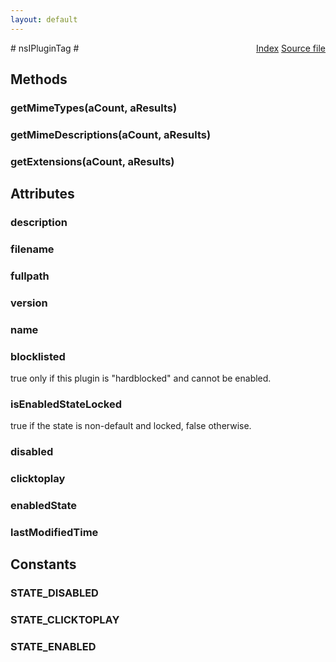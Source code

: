 ```yaml
---
layout: default
---
```

<div class='links' style='float:right'><a href="../index.html">Index</a>
<a href="http://dxr.mozilla.org/mozilla-central/source/dom/plugins/base/nsIPluginTag.idl">Source file</a>
</div>
# nsIPluginTag #

## Methods ##

### getMimeTypes(aCount, aResults) ###

### getMimeDescriptions(aCount, aResults) ###

### getExtensions(aCount, aResults) ###

## Attributes ##

### description ###

### filename ###

### fullpath ###

### version ###

### name ###

### blocklisted ###
  
true only if this plugin is "hardblocked" and cannot be enabled.  
  

### isEnabledStateLocked ###
  
true if the state is non-default and locked, false otherwise.  
  

### disabled ###

### clicktoplay ###

### enabledState ###

### lastModifiedTime ###

## Constants ##

### STATE_DISABLED ###

### STATE_CLICKTOPLAY ###

### STATE_ENABLED ###
